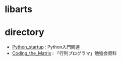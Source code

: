 # libarts
# directory

* [Python_startup](https://github.com/KengoTobita/libarts/tree/master/Pyton_startup) : Python入門関連
* [Coding_the_Matrix](https://github.com/KengoTobita/libarts/tree/master/Coding_the_Matrix) : 「行列プログラマ」勉強会資料
